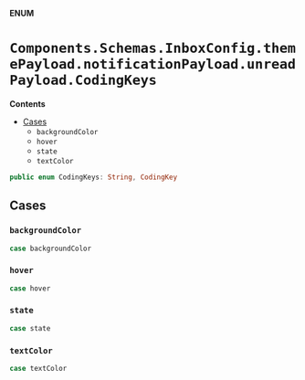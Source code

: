 **ENUM**

# `Components.Schemas.InboxConfig.themePayload.notificationPayload.unreadPayload.CodingKeys`

**Contents**

- [Cases](#cases)
  - `backgroundColor`
  - `hover`
  - `state`
  - `textColor`

```swift
public enum CodingKeys: String, CodingKey
```

## Cases
### `backgroundColor`

```swift
case backgroundColor
```

### `hover`

```swift
case hover
```

### `state`

```swift
case state
```

### `textColor`

```swift
case textColor
```
